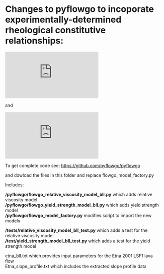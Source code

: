 # Changes to pyflowgo to incoporate experimentally-determined rheological constitutive relationships:

![equation](https://latex.codecogs.com/gif.latex?%5Ceta_r%20%3D%20%5Cleft%28%201%20-%20%5Cfrac%7B%5Cphi_%7Bxtl%7D%7D%7B1%20-%20%5Cphi_%7Bgas%7D%7D%20%5Cright%29%5E%7B-B_%7Bsolid%7D%7D%20%281%20-%20%5Cphi_%7Bgas%7D%29%5E%7B-B_%7Bgas%7D%7D%20%5Cleft%28%20%5Cdot%7B%5Cgamma%7D%20%5Cright%29%5E%7Bn-1%7D)

and 

![equation](https://latex.codecogs.com/gif.latex?%5Ctau_y%20%3D%20%5Cexp%7BC_1%28%5Cphi_%7Bxtl%7D%20-%20%5Cphi_*%29%7D%20&plus;%20%5Cexp%7BC_2%28%5Cphi_%7Bxtl%7D%20&plus;%20%5Cphi_%7Bgas%7D%20-%20%5Cphi_*%29%7D)

To get complete code see: https://github.com/pyflowgo/pyflowgo

and dowload the files in this folder and replace flowgo_model_factory.py

Includes:

__/pyflowgo/flowgo_relative_viscosity_model_bll.py__ which adds relative viscosity model\
__/pyflowgo/flowgo_yield_strength_model_bll.py__ which adds yield strength model\
__/pyflowgo/flowgo_model_factory.py__ modifies script to import the new models

__/tests/relative_viscosity_model_bll_test.py__ which adds a test for the relative viscosity model\
__/test/yield_strength_model_bll_test.py__ which adds a test for the yield strength model

etna_bll.txt which provides input parameters for the Etna 2001 LSF1 lava flow\
Etna_slope_profile.txt which includes the extracted slope profile data
